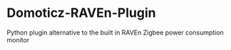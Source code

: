 # Domoticz-RAVEn-Plugin
Python plugin alternative to the built in RAVEn Zigbee power consumption monitor

